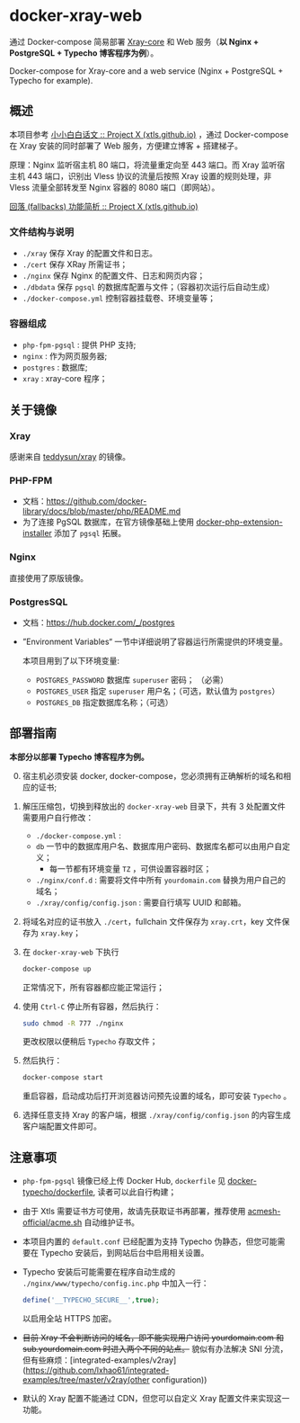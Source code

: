 # docker-xray-web

通过 Docker-compose 简易部署 [Xray-core](https://github.com/XTLS/Xray-core) 和 Web 服务（**以 Nginx + PostgreSQL + Typecho 博客程序为例**）。

Docker-compose for Xray-core and a web service (Nginx + PostgreSQL + Typecho for example).

## 概述

本项目参考 [小小白白话文 :: Project X (xtls.github.io)](https://xtls.github.io/documents/level-0/) ，通过 Docker-compose 在 Xray 安装的同时部署了 Web 服务，方便建立博客 + 搭建梯子。

原理：Nginx 监听宿主机 80 端口，将流量重定向至 443 端口。而 Xray 监听宿主机 443 端口，识别出 Vless 协议的流量后按照 Xray 设置的规则处理，非 Vless 流量全部转发至 Nginx 容器的 8080 端口（即网站）。

[回落 (fallbacks) 功能简析 :: Project X (xtls.github.io)](https://xtls.github.io/documents/level-1/fallbacks-lv1/)

### 文件结构与说明

* `./xray` 保存 Xray 的配置文件和日志。 
* `./cert` 保存 XRay 所需证书；
* `./nginx` 保存 Nginx 的配置文件、日志和网页内容；
* `./dbdata` 保存 `pgsql` 的数据库配置与文件；（容器初次运行后自动生成）
* `./docker-compose.yml` 控制容器挂载卷、环境变量等；

### 容器组成

* `php-fpm-pgsql` : 提供 PHP 支持;
* `nginx` : 作为网页服务器;
* `postgres` : 数据库;
* `xray` : xray-core 程序；

## 关于镜像

### Xray

感谢来自 [teddysun/xray](https://hub.docker.com/r/teddysun/xray) 的镜像。

### PHP-FPM

* 文档：https://github.com/docker-library/docs/blob/master/php/README.md
* 为了连接 PgSQL 数据库，在官方镜像基础上使用 [docker-php-extension-installer](https://github.com/mlocati/docker-php-extension-installer) 添加了 `pgsql` 拓展。

### Nginx

直接使用了原版镜像。

### PostgresSQL

* 文档：https://hub.docker.com/_/postgres

* ”Environment Variables“ 一节中详细说明了容器运行所需提供的环境变量。

  本项目用到了以下环境变量:

  * `POSTGRES_PASSWORD` 数据库 `superuser` 密码； （必需）
  * `POSTGRES_USER` 指定 `superuser` 用户名；（可选，默认值为 `postgres`）
  * `POSTGRES_DB` 指定数据库名称；（可选）

## 部署指南

**本部分以部署 Typecho 博客程序为例。**

0. 宿主机必须安装 docker, docker-compose，您必须拥有正确解析的域名和相应的证书; 

1. 解压压缩包，切换到释放出的 `docker-xray-web` 目录下，共有 3 处配置文件需要用户自行修改：

   * `./docker-compose.yml` : 
   * `db` 一节中的数据库用户名、数据库用户密码、数据库名都可以由用户自定义；
     * 每一节都有环境变量 `TZ` ，可供设置容器时区；
   * `./nginx/conf.d` : 需要将文件中所有 `yourdomain.com` 替换为用户自己的域名；
   * `./xray/config/config.json` : 需要自行填写 UUID 和邮箱。

2. 将域名对应的证书放入 `./cert`，fullchain 文件保存为 `xray.crt`，key 文件保存为 `xray.key`；

3. 在 `docker-xray-web` 下执行

   ```bash
   docker-compose up
   ```

   正常情况下，所有容器都应能正常运行；

4. 使用 `Ctrl-C` 停止所有容器，然后执行：

   ```bash
   sudo chmod -R 777 ./nginx
   ```

   更改权限以便稍后 `Typecho` 存取文件；

5. 然后执行：

   ```bash
   docker-compose start
   ```

   重启容器，启动成功后打开浏览器访问预先设置的域名，即可安装 `Typecho` 。

6. 选择任意支持 Xray 的客户端，根据 `./xray/config/config.json` 的内容生成客户端配置文件即可。

## 注意事项

* `php-fpm-pgsql` 镜像已经上传 Docker Hub,  `dockerfile` 见 [docker-typecho/dockerfile](https://github.com/Nativu5/docker-typecho/blob/master/php-fpm-pgsql/dockerfile), 读者可以此自行构建；

* 由于 Xtls 需要证书方可使用，故请先获取证书再部署，推荐使用 [acmesh-official/acme.sh](https://github.com/acmesh-official/acme.sh) 自动维护证书。

* 本项目内置的 `default.conf` 已经配置为支持 Typecho 伪静态，但您可能需要在 Typecho 安装后，到网站后台中启用相关设置。

* Typecho 安装后可能需要在程序自动生成的 `./nginx/www/typecho/config.inc.php` 中加入一行：

  ```php
  define('__TYPECHO_SECURE__',true);
  ```

  以启用全站 HTTPS 加密。

* ~~目前 Xray 不会判断访问的域名，即不能实现用户访问 yourdomain.com 和 sub.yourdomain.com 时进入两个不同的站点。~~ 貌似有办法解决 SNI 分流，但有些麻烦：[integrated-examples/v2ray](https://github.com/lxhao61/integrated-examples/tree/master/v2ray(other configuration))

* 默认的 Xray 配置不能通过 CDN，但您可以自定义 Xray 配置文件来实现这一功能。

